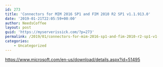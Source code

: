 ```yaml
---
id: 273
title: 'Connectors for MIM 2016 SP1 and FIM 2010 R2 SP1 v1.1.913.0'
date: '2019-01-21T22:05:59+00:00'
author: NeedsCoffee
layout: post
guid: 'https://myserverissick.com/?p=273'
permalink: /2019/01/connectors-for-mim-2016-sp1-and-fim-2010-r2-sp1-v1-1-913-0/
categories:
    - Uncategorized
---
```


<https://www.microsoft.com/en-us/download/details.aspx?id=51495>